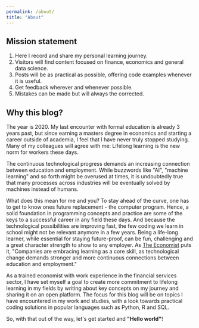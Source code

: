 ```yaml
---
permalink: /about/
title: "About"
---
```


## Mission statement
1. Here I record and share my personal learning journey.
2. Visitors will find content focused on finance, economics and general data science.
3. Posts will be as practical as possible, offering code examples whenever it is useful.
4. Get feedback wherever and whenever possible.
5. Mistakes can be made but will always the corrected.

## Why this blog?
The year is 2020. My last encounter with formal education is already 3 years past, but since earning a masters degree in economics and starting a career outside of academia, I feel that I have never truly stopped studying. Many of my colleagues will agree with me: Lifelong learning is the new norm for workers these days.

The continuous technological progress demands an increasing connection between education and employment. While buzzwords like "AI", "machine learning" and so forth might be overused at times, it is undoubtedly true that many processes across industries will be eventually solved by machines instead of humans.

What does this mean for me and you? To stay ahead of the curve, one has to get to know ones future replacement - the computer program. Hence, a solid foundation in programming concepts and practice are some of the keys to a successful career in any field these days. And because the technological possibilities are improving fast, the few coding we learn in school might not be relevant anymore in a few years. Being a life-long learner, while essential for staying future-proof, can be fun, challenging and a great character strength to show to any employer. As [The Economist](https://www.economist.com/special-report/2018/02/06/discover-the-global-trends-impacting-your-career) puts it, "Companies are embracing learning as a core skill, as technological change demands stronger and more continuous connections between education and employment."

As a trained economist with work experience in the financial services sector, I have set myself a goal to create more commitment to lifelong learning in my fields by writing about key concepts on my journey and sharing it on an open platform. The focus for this blog will be on topics I have encountered in my work and studies, with a look towards practical coding solutions in popular languages such as Python, R and SQL.

So, with that out of the way, let's get started and **"Hello world"**!